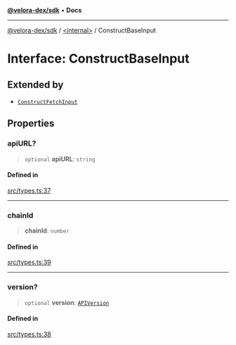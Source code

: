 [**@velora-dex/sdk**](../../README.md) • **Docs**

***

[@velora-dex/sdk](../../globals.md) / [\<internal\>](../README.md) / ConstructBaseInput

# Interface: ConstructBaseInput

## Extended by

- [`ConstructFetchInput`](../../interfaces/ConstructFetchInput.md)

## Properties

### apiURL?

> `optional` **apiURL**: `string`

#### Defined in

[src/types.ts:37](https://github.com/paraswap/paraswap-sdk/blob/master/src/types.ts#L37)

***

### chainId

> **chainId**: `number`

#### Defined in

[src/types.ts:39](https://github.com/paraswap/paraswap-sdk/blob/master/src/types.ts#L39)

***

### version?

> `optional` **version**: [`APIVersion`](../../type-aliases/APIVersion.md)

#### Defined in

[src/types.ts:38](https://github.com/paraswap/paraswap-sdk/blob/master/src/types.ts#L38)
